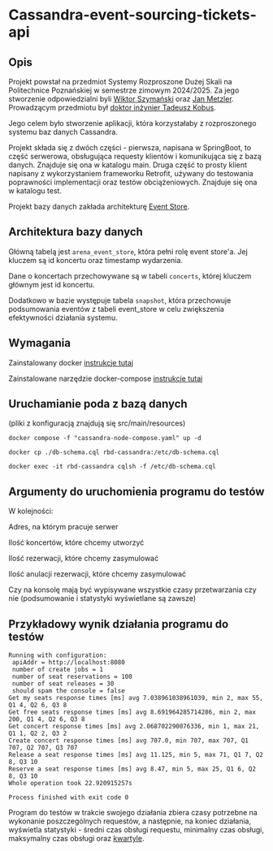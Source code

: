 # Cassandra-event-sourcing-tickets-api

## Opis

Projekt powstał na przedmiot Systemy Rozproszone Dużej Skali na Politechnice Poznańskiej w semestrze zimowym 2024/2025.
Za jego stworzenie odpowiedzialni byli [Wiktor Szymański](https://github.com/WiktorSzymanski) oraz 
[Jan Metzler](https://github.com/JanMetz). Prowadzącym przedmiotu był [doktor inżynier Tadeusz Kobus](https://pl.linkedin.com/in/tkobus).

Jego celem było stworzenie aplikacji, która korzystałaby z rozproszonego systemu baz danych Cassandra.

Projekt składa się z dwóch części - pierwsza, napisana w SpringBoot, to część serwerowa, obsługująca requesty klientów 
i komunikująca się z bazą danych. Znajduje się ona w katalogu main. Druga część to prosty klient napisany z wykorzystaniem
frameworku Retrofit, używany do testowania poprawności implementacji oraz testów obciążeniowych. 
Znajduje się ona w katalogu test.

Projekt bazy danych zakłada architekturę [Event Store](https://en.wikipedia.org/wiki/Event_store).

## Architektura bazy danych

Główną tabelą jest ```arena_event_store```, która pełni rolę event store'a. Jej kluczem są id koncertu oraz timestamp 
wydarzenia.

Dane o koncertach przechowywane są w tabeli ```concerts```, której kluczem głównym jest id koncertu.

Dodatkowo w bazie występuje tabela ```snapshot```, która przechowuje podsumowania eventów z tabeli event_store w celu
zwiększenia efektywności działania systemu.  


## Wymagania

Zainstalowany docker [instrukcje tutaj](https://docs.docker.com/engine/install/)

Zainstalowane narzędzie docker-compose [instrukcje tutaj](https://docs.docker.com/compose/install/)



## Uruchamianie poda z bazą danych
(pliki z konfiguracją znajdują się src/main/resources)

```
docker compose -f "cassandra-node-compose.yaml" up -d

docker cp ./db-schema.cql rbd-cassandra:/etc/db-schema.cql

docker exec -it rbd-cassandra cqlsh -f /etc/db-schema.cql
```

## Argumenty do uruchomienia programu do testów
W kolejności:

Adres, na którym pracuje serwer

Ilość koncertów, które chcemy utworzyć

Ilość rezerwacji, które chcemy zasymulować

Ilość anulacji rezerwacji, które chcemy zasymulować 

Czy na konsolę mają być wypisywane wszystkie czasy przetwarzania czy nie (podsumowanie i statystyki wyświetlane są zawsze)

## Przykładowy wynik działania programu do testów

```
Running with configuration: 
 apiAddr = http://localhost:8080 
 number of create jobs = 1 
 number of seat reservations = 100 
 number of seat releases = 30
 should spam the console = false
Get my seats response times [ms] avg 7.038961038961039, min 2, max 55, Q1 4, Q2 6, Q3 8
Get free seats response times [ms] avg 8.691964285714286, min 2, max 200, Q1 4, Q2 6, Q3 8
Get concert response times [ms] avg 2.068702290076336, min 1, max 21, Q1 1, Q2 2, Q3 2
Create concert response times [ms] avg 707.0, min 707, max 707, Q1 707, Q2 707, Q3 707
Release a seat response times [ms] avg 11.125, min 5, max 71, Q1 7, Q2 8, Q3 10
Reserve a seat response times [ms] avg 8.47, min 5, max 25, Q1 6, Q2 8, Q3 10
Whole operation took 22.920915257s

Process finished with exit code 0
```

Program do testów w trakcie swojego działania zbiera czasy potrzebne na wykonanie poszczególnych requestów, a następnie,
na koniec działania, wyświetla statystyki - średni czas obsługi requestu, minimalny czas obsługi, maksymalny czas obsługi
oraz [kwartyle](https://pl.wikipedia.org/wiki/Kwartyl).




